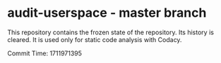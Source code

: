 # audit-userspace - master branch

This repository contains the frozen state of the repository.
Its history is cleared. It is used only for static code
analysis with Codacy.

Commit Time: 1711971395